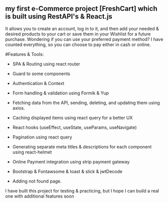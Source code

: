 ## my first e-Commerce project [FreshCart] which is built using RestAPI's & React.js 

It allows you to create an account, log in to it, and then add your needed & desired products to your cart or save them in your Wishlist for a future purchase.
Wondering if you can use your preferred payment method? I have counted everything, so you can choose to pay either in cash or online.


#Features & Tools:



- SPA & Routing using react router 

- Guard to some components

- Authentication & Context 

- Form handling & validation using Formik & Yup

- Fetching data from the API, sending, deleting, and updating them using axios.

- Caching displayed items using react query for a better UX

- React hooks (useEffect, useState, useParams, useNavigate)

- Pagination using react query

- Generating separate meta titles & descriptions for each component using react-helmet

- Online Payment integration using strip payment gateway 

- Bootstrap & Fontawsome & toast & slick & jwtDecode

- Adding not found page.



I have built this project for testing & practicing, but I hope I can build a real one with additional features soon

